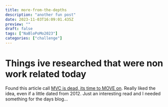 ```yaml
---
title: more-from-the-depths
description: "another fun post"
date: 2023-11-03T16:09:01.435Z
preview: ""
draft: false
tags: ["NaBloPoMo2023"]
categories: ["challenge"]
---
```


# Things ive researched that were non work related today

Found this article call [MVC is dead, its time to MOVE on](https://cirw.in//blog/time-to-move-on.html). Really liked the idea, even if a little dated from 2012. Just an interesting read and I needed something for the days blog...